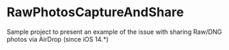 # RawPhotosCaptureAndShare
Sample project to present an example of the issue with sharing Raw/DNG photos via AirDrop (since iOS 14.*)
